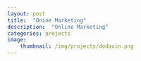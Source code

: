 ```yaml
---
layout: post
title:  "Onine Marketing"
description:  "Online Marketing"
categories: projects
image:
    thumbnail: /img/projects/dodaxin.png
---
```

